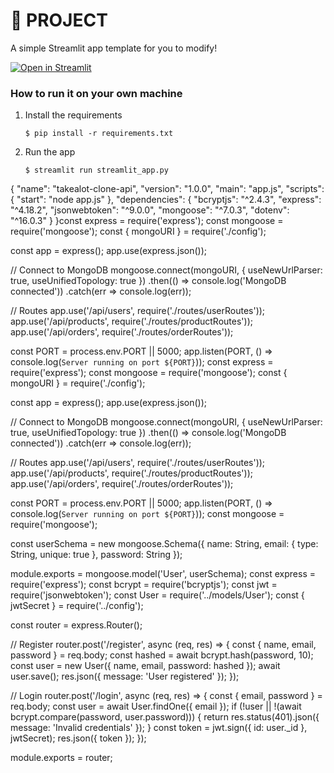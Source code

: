 # 🎈 PROJECT

A simple Streamlit app template for you to modify!

[![Open in Streamlit](https://static.streamlit.io/badges/streamlit_badge_black_white.svg)](https://blank-app-template.streamlit.app/)

### How to run it on your own machine

1. Install the requirements

   ```
   $ pip install -r requirements.txt
   ```

2. Run the app

   ```
   $ streamlit run streamlit_app.py
   ```
{
  "name": "takealot-clone-api",
  "version": "1.0.0",
  "main": "app.js",
  "scripts": {
    "start": "node app.js"
  },
  "dependencies": {
    "bcryptjs": "^2.4.3",
    "express": "^4.18.2",
    "jsonwebtoken": "^9.0.0",
    "mongoose": "^7.0.3",
    "dotenv": "^16.0.3"
  }
}const express = require('express');
const mongoose = require('mongoose');
const { mongoURI } = require('./config');

const app = express();
app.use(express.json());

// Connect to MongoDB
mongoose.connect(mongoURI, { useNewUrlParser: true, useUnifiedTopology: true })
  .then(() => console.log('MongoDB connected'))
  .catch(err => console.log(err));

// Routes
app.use('/api/users', require('./routes/userRoutes'));
app.use('/api/products', require('./routes/productRoutes'));
app.use('/api/orders', require('./routes/orderRoutes'));

const PORT = process.env.PORT || 5000;
app.listen(PORT, () => console.log(`Server running on port ${PORT}`));
const express = require('express');
const mongoose = require('mongoose');
const { mongoURI } = require('./config');

const app = express();
app.use(express.json());

// Connect to MongoDB
mongoose.connect(mongoURI, { useNewUrlParser: true, useUnifiedTopology: true })
  .then(() => console.log('MongoDB connected'))
  .catch(err => console.log(err));

// Routes
app.use('/api/users', require('./routes/userRoutes'));
app.use('/api/products', require('./routes/productRoutes'));
app.use('/api/orders', require('./routes/orderRoutes'));

const PORT = process.env.PORT || 5000;
app.listen(PORT, () => console.log(`Server running on port ${PORT}`));
const mongoose = require('mongoose');

const userSchema = new mongoose.Schema({
  name: String,
  email: { type: String, unique: true },
  password: String
});

module.exports = mongoose.model('User', userSchema);
const express = require('express');
const bcrypt = require('bcryptjs');
const jwt = require('jsonwebtoken');
const User = require('../models/User');
const { jwtSecret } = require('../config');

const router = express.Router();

// Register
router.post('/register', async (req, res) => {
  const { name, email, password } = req.body;
  const hashed = await bcrypt.hash(password, 10);
  const user = new User({ name, email, password: hashed });
  await user.save();
  res.json({ message: 'User registered' });
});

// Login
router.post('/login', async (req, res) => {
  const { email, password } = req.body;
  const user = await User.findOne({ email });
  if (!user || !(await bcrypt.compare(password, user.password))) {
    return res.status(401).json({ message: 'Invalid credentials' });
  }
  const token = jwt.sign({ id: user._id }, jwtSecret);
  res.json({ token });
});

module.exports = router;

